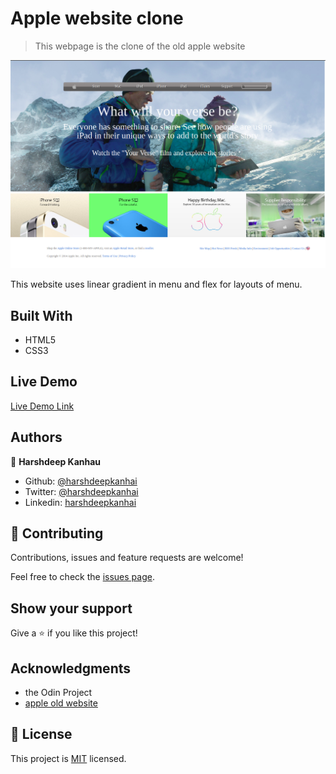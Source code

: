 # Apple website clone

> This webpage is the clone of the old apple website

![screenshot](./apple_clone.png)

This website uses linear gradient in menu and flex for layouts of menu.

## Built With

- HTML5
- CSS3

## Live Demo

[Live Demo Link](https://raw.githack.com/harshdeepkanhai/apple-website-clone/feature/appleclone/index.html)



## Authors

👤 **Harshdeep Kanhau**

- Github: [@harshdeepkanhai](https://github.com/harshdeepkanhai)
- Twitter: [@harshdeepkanhai](https://twitter.com/harshdeepkanhai)
- Linkedin: [harshdeepkanhai](https://linkedin.com/in/harshdeepkanhai)


## 🤝 Contributing

Contributions, issues and feature requests are welcome!

Feel free to check the [issues page](issues/).

## Show your support

Give a ⭐️ if you like this project!

## Acknowledgments

- the Odin Project
- [apple old website](https://web.archive.org/web/20140301004610/http://www.apple.com/)

## 📝 License

This project is [MIT](lic.url) licensed.
